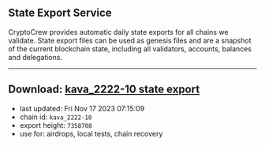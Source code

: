## State Export Service
CryptoCrew provides automatic daily state exports for all chains we validate. State export files can be used as genesis files and are a snapshot of the current blockchain state, including all validators, accounts, balances and delegations.

---
**Download: [kava_2222-10 state export](https://dl.ccvalidators.com/SERVICE/kava/kava_2222-10_export_7358708.json)**
---

- last updated: Fri Nov 17 2023 07:15:09
- chain id: `kava_2222-10`
- export height: `7358708`
- use for: airdrops, local tests, chain recovery
